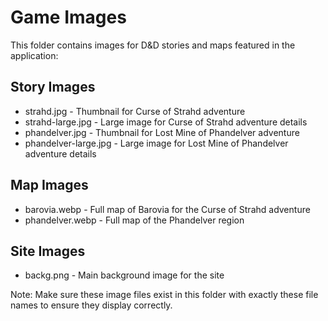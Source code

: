 # Game Images

This folder contains images for D&D stories and maps featured in the application:

## Story Images
- strahd.jpg - Thumbnail for Curse of Strahd adventure
- strahd-large.jpg - Large image for Curse of Strahd adventure details
- phandelver.jpg - Thumbnail for Lost Mine of Phandelver adventure
- phandelver-large.jpg - Large image for Lost Mine of Phandelver adventure details

## Map Images
- barovia.webp - Full map of Barovia for the Curse of Strahd adventure
- phandelver.webp - Full map of the Phandelver region

## Site Images
- backg.png - Main background image for the site

Note: Make sure these image files exist in this folder with exactly these file names to ensure they display correctly.
